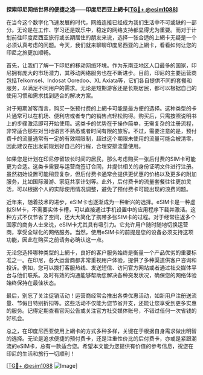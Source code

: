 **探索印尼网络世界的便捷之选——印度尼西亚上網卡[[TG💪+ @esim1088](https://t.me/s/esim1088)]**

在当今这个数字化飞速发展的时代，网络连接已经成为我们生活中不可或缺的一部分。无论是在工作、学习还是娱乐中，稳定的网络支持都显得尤为重要。而对于计划前往印度尼西亚旅行或长期居住的朋友来说，选择一张合适的上網卡无疑是一个必须认真考虑的问题。今天，我们就来聊聊印度尼西亚的上網卡，看看如何让您的印尼之旅更加顺畅。

首先，让我们了解一下印尼的移动网络环境。作为东南亚地区人口最多的国家，印尼拥有庞大的市场潜力，其移动网络服务也在不断进步。目前，印尼的主要运营商包括Telkomsel、Indosat Ooredoo、XL Axiata等，它们各自提供不同的套餐和服务，以满足不同用户的需求。无论是短期游客还是长期居民，都可以根据自己的使用习惯和需求找到适合的解决方案。

对于短期游客而言，购买一张预付费的上網卡可能是最方便的选择。这种类型的卡片通常可以在机场、便利店或者专门的销售点轻松购得。购买后，只需按照说明书上的步骤激活即可开始使用。这类卡的优势在于操作简单，无需复杂的注册流程，非常适合那些对当地语言不熟悉或者时间有限的旅客。不过，需要注意的是，预付费卡的流量通常有一定的有效期限制，超过这个期限未使用的流量可能会被清零，因此建议在出发前规划好自己的行程，合理安排流量使用。

如果您是计划在印尼停留较长时间的居民，那么考虑购买一张后付费的SIM卡可能更为合适。这类卡需要与运营商签订合同，并提供相关的身份证明文件进行注册。虽然初始设置可能稍显复杂，但后付费卡通常会提供更优惠的价格以及更多的附加服务，比如国际漫游、家庭共享计划等。此外，后付费卡的流量套餐往往更加灵活，可以根据个人的实际使用情况调整，避免了预付费卡可能出现的浪费问题。

近年来，随着技术的进步，eSIM卡也逐渐成为一种新兴的选择。eSIM卡是一种虚拟SIM卡，不需要实体卡槽，可以直接通过手机设置中的应用程序下载并激活。这种方式不仅节省了空间，还大大简化了携带多张SIM卡的过程。对于经常往返多个国家的商务人士来说，eSIM卡尤其具有吸引力。它允许用户随时随地切换运营商，享受全球化的网络服务。当然，使用eSIM卡的前提是您的设备必须支持这项功能，因此在购买之前请务必确认这一点。

无论您选择哪种类型的上網卡，良好的客户服务始终是衡量一个产品优劣的重要标准之一。在印尼，各大运营商都非常重视用户体验，提供了多种渠道供客户咨询和投诉。例如，您可以拨打客服热线、发送短信、访问官方网站或者通过社交媒体平台与他们联系。及时有效的沟通能够帮助您解决各种突发状况，确保您的网络体验始终保持在最佳状态。

最后，别忘了关注促销活动！运营商经常会推出各类优惠活动，如新用户注册送流量、节假日特别折扣等。这些活动不仅能为您节省开支，还能让您享受到更多实惠的服务。记得定期查看官网公告或关注官方社交媒体账号，不错过任何一次省钱的好机会。

总之，在印度尼西亚使用上網卡的方式多种多样，关键在于根据自身需求做出明智的选择。无论是追求便捷的预付费卡，还是注重性价比的后付费卡，亦或是紧跟潮流的eSIM卡，总有一款适合您。希望本文能为您提供有价值的参考信息，祝您在印尼的生活和旅行一切顺利！

[[TG💪+ @esim1088](https://t.me/s/esim1088) ![Image](https://i.postimg.cc/4NQfJmqS/Snipaste-2025-05-13-00-14-12.png)]